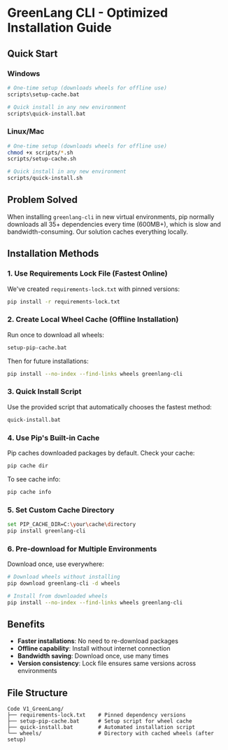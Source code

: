 # GreenLang CLI - Optimized Installation Guide

## Quick Start

### Windows
```bash
# One-time setup (downloads wheels for offline use)
scripts\setup-cache.bat

# Quick install in any new environment
scripts\quick-install.bat
```

### Linux/Mac
```bash
# One-time setup (downloads wheels for offline use)
chmod +x scripts/*.sh
scripts/setup-cache.sh

# Quick install in any new environment
scripts/quick-install.sh
```

## Problem Solved
When installing `greenlang-cli` in new virtual environments, pip normally downloads all 35+ dependencies every time (600MB+), which is slow and bandwidth-consuming. Our solution caches everything locally.

## Installation Methods

### 1. Use Requirements Lock File (Fastest Online)
We've created `requirements-lock.txt` with pinned versions:
```bash
pip install -r requirements-lock.txt
```

### 2. Create Local Wheel Cache (Offline Installation)
Run once to download all wheels:
```bash
setup-pip-cache.bat
```

Then for future installations:
```bash
pip install --no-index --find-links wheels greenlang-cli
```

### 3. Quick Install Script
Use the provided script that automatically chooses the fastest method:
```bash
quick-install.bat
```

### 4. Use Pip's Built-in Cache
Pip caches downloaded packages by default. Check your cache:
```bash
pip cache dir
```

To see cache info:
```bash
pip cache info
```

### 5. Set Custom Cache Directory
```bash
set PIP_CACHE_DIR=C:\your\cache\directory
pip install greenlang-cli
```

### 6. Pre-download for Multiple Environments
Download once, use everywhere:
```bash
# Download wheels without installing
pip download greenlang-cli -d wheels

# Install from downloaded wheels
pip install --no-index --find-links wheels greenlang-cli
```

## Benefits
- **Faster installations**: No need to re-download packages
- **Offline capability**: Install without internet connection
- **Bandwidth saving**: Download once, use many times
- **Version consistency**: Lock file ensures same versions across environments

## File Structure
```
Code V1_GreenLang/
├── requirements-lock.txt    # Pinned dependency versions
├── setup-pip-cache.bat      # Setup script for wheel cache
├── quick-install.bat        # Automated installation script
└── wheels/                  # Directory with cached wheels (after setup)
```